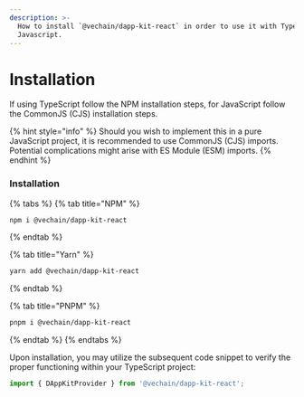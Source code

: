 ```yaml
---
description: >-
  How to install `@vechain/dapp-kit-react` in order to use it with TypeScript or
  Javascript.
---
```


# Installation

If using TypeScript follow the NPM installation steps, for JavaScript follow the CommonJS (CJS) installation steps.

{% hint style="info" %}
Should you wish to implement this in a pure JavaScript project, it is recommended to use CommonJS (CJS) imports. Potential complications might arise with ES Module (ESM) imports.
{% endhint %}

### Installation

{% tabs %}
{% tab title="NPM" %}
```bash
npm i @vechain/dapp-kit-react
```
{% endtab %}

{% tab title="Yarn" %}
```bash
yarn add @vechain/dapp-kit-react
```
{% endtab %}

{% tab title="PNPM" %}
```bash
pnpm i @vechain/dapp-kit-react
```
{% endtab %}
{% endtabs %}



Upon installation, you may utilize the subsequent code snippet to verify the proper functioning within your TypeScript project:



```typescript
import { DAppKitProvider } from '@vechain/dapp-kit-react';
```
